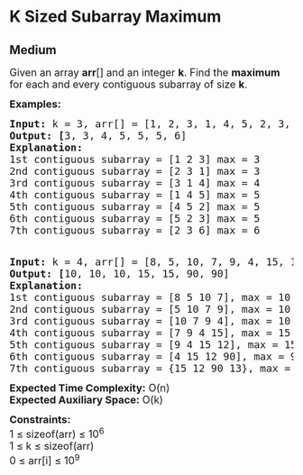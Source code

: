 # K Sized Subarray Maximum
## Medium
<div class="problems_problem_content__Xm_eO"><p><span style="font-size: 18px;">Given an array <strong>arr</strong>[] and an integer <strong>k</strong>. Find the <strong>maximum </strong>for each and every contiguous subarray of size <strong>k</strong>.</span></p>
<p><strong><span style="font-size: 18px;">Examples:</span></strong></p>
<pre><span style="font-size: 18px;"><strong>Input: </strong>k = 3,<strong> </strong>arr[] = [1, 2, 3, 1, 4, 5, 2, 3, 6]</span>
<span style="font-size: 18px;"><strong>Output: [</strong>3, 3, 4, 5, 5, 5, 6] </span>
<span style="font-size: 18px;"><strong>Explanation: </strong>
1st contiguous subarray = [1 2 3] max = 3
2nd contiguous subarray = [2 3 1] max = 3
3rd contiguous subarray = [3 1 4] max = 4
4th contiguous subarray = [1 4 5] max = 5
5th contiguous subarray = [4 5 2] max = 5
6th contiguous subarray = [5 2 3] max = 5
7th contiguous subarray = [2 3 6] max = 6<br><br></span></pre>
<pre><span style="font-size: 18px;"><strong>Input: </strong>k = 4,<strong> </strong>arr[] = [8, 5, 10, 7, 9, 4, 15, 12, 90, 13]</span>
<span style="font-size: 18px;"><strong>Output: [</strong>10, 10, 10, 15, 15, 90, 90]
<strong>Explanation: 
</strong>1st contiguous subarray = [8 5 10 7], max = 10
2nd contiguous subarray = [5 10 7 9], max = 10
3rd contiguous subarray = [10 7 9 4], max = 10
4th contiguous subarray = [7 9 4 15], max = 15
5th contiguous subarray = [9 4 15 12], max = 15
6th contiguous subarray = [4 15 12 90], max = 90
7th contiguous subarray = {15 12 90 13}, max = 90</span>
</pre>
<p><span style="font-size: 18px;"><strong>Expected Time Complexity:</strong> O(n)<br><strong>Expected Auxiliary Space:</strong> O(k)</span></p>
<p><span style="font-size: 18px;"><strong>Constraints:</strong><br>1 ≤ sizeof(arr) ≤ 10<sup>6</sup><br>1 ≤ k ≤ sizeof(arr)<br>0 ≤ arr[i] ≤ 10<sup>9</sup></span></p></div>